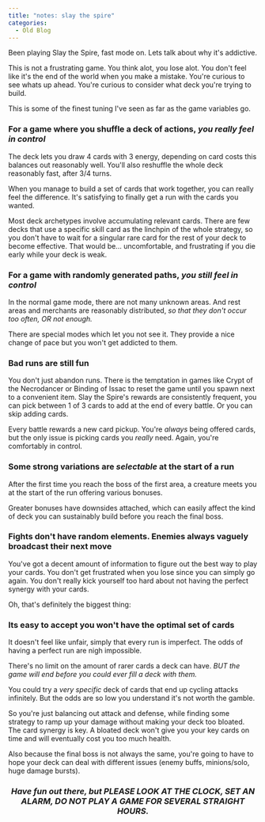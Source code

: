 ```yaml
--- 
title: "notes: slay the spire"
categories:
  - Old Blog
---
```

Been playing Slay the Spire, fast mode on. Lets talk about why it's addictive.

This is not a frustrating game. You think alot, you lose alot. You don't feel like it's the end of the world when you make a mistake. You're curious to see whats up ahead. You're curious to consider what deck you're trying to build.

This is some of the finest tuning I've seen as far as the game variables go.
<h3><strong>For a game where you shuffle a deck of actions, <em>you really feel in control</em></strong></h3>
<!--more-->

The deck lets you draw 4 cards with 3 energy, depending on card costs this balances out reasonably well. You'll also reshuffle the whole deck reasonably fast, after 3/4 turns.

When you manage to build a set of cards that work together, you can really feel the difference. It's satisfying to finally get a run with the cards you wanted.

Most deck archetypes involve accumulating relevant cards. There are few decks that use a specific skill card as the linchpin of the whole strategy, so you don't have to wait for a singular rare card for the rest of your deck to become effective. That would be... uncomfortable, and frustrating if you die early while your deck is weak.
<h3><strong>For a game with randomly generated paths, <em>you still feel in control</em></strong></h3>
In the normal game mode, there are not many unknown areas. And rest areas and merchants are reasonably distributed, <em>so that they don't occur too often, OR not enough.</em>

There are special modes which let you not see it. They provide a nice change of pace but you won't get addicted to them.
<h3><strong>Bad runs are still fun</strong></h3>
You don't just abandon runs. There is the temptation in games like Crypt of the Necrodancer or Binding of Issac to reset the game until you spawn next to a convenient item. Slay the Spire's rewards are consistently frequent, you can pick between 1 of 3 cards to add at the end of every battle. Or you can skip adding cards.

Every battle rewards a new card pickup. You're <em>always</em> being offered cards, but the only issue is picking cards you <em>really</em> need. Again, you're comfortably in control.
<h3><strong>Some strong variations are <em>selectable</em> at the start of a run</strong></h3>
After the first time you reach the boss of the first area, a creature meets you at the start of the run offering various bonuses.

Greater bonuses have downsides attached, which can easily affect the kind of deck you can sustainably build before you reach the final boss.
<h3><strong>Fights don't have random elements. Enemies always vaguely broadcast their next move</strong></h3>
You've got a decent amount of information to figure out the best way to play your cards. You don't get frustrated when you lose since you can simply go again. You don't really kick yourself too hard about not having the perfect synergy with your cards.

Oh, that's definitely the biggest thing:
<h3><strong>Its easy to accept you won't have the optimal set of cards</strong></h3>
It doesn't feel like unfair, simply that every run is imperfect. The odds of having a perfect run are nigh impossible.

There's no limit on the amount of rarer cards a deck can have. <em>BUT the game will end before you could ever fill a deck with them.</em>

You could try a <em>very specific</em> deck of cards that end up cycling attacks infinitely. But the odds are so low you understand it's not worth the gamble.

So you're just balancing out attack and defense, while finding some strategy to ramp up your damage without making your deck too bloated. The card synergy is key. A bloated deck won't give you your key cards on time and will eventually cost you too much health.

Also because the final boss is not always the same, you're going to have to hope your deck can deal with different issues (enemy buffs, minions/solo, huge damage bursts).
<h3 style="text-align:center;"></h3>
<h3 style="text-align:center;"><em>Have fun out there, but PLEASE LOOK AT THE CLOCK, SET AN ALARM, DO NOT PLAY A GAME FOR SEVERAL STRAIGHT HOURS.</em></h3>
